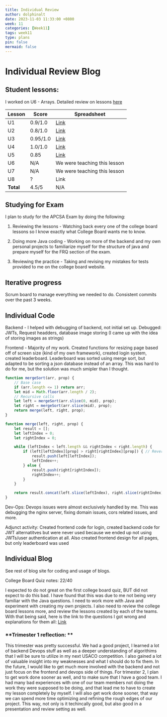 ```yaml
---
title: Individual Review
author: dolphinalt
date: 2023-11-03 11:33:00 +0800
week: 11
categories: [Week11]
tags: week11
type: plans
pin: false
mermaid: false
---
```


# Individual Review Blog

## Student lessons:

I worked on U6 - Arrays. Detailed review on lessons [here](https://github.com/dolphinalt/APCSA-Pages/issues/3)

| Lesson | Score | Spreadsheet |
| --- | --- | --- |
| U1 | 0.9/1.0 | [Link](https://docs.google.com/spreadsheets/d/1sfd2V18fgzKQJREfusTLqHkfqY54qJfiTN_cHmvfj-k/edit#gid=781778514) |
| U2 | 0.8/1.0 | [Link](https://docs.google.com/spreadsheets/d/1q-zyhdHc9oFvWG7RMvuQVVKMQ8BjdNOyaAEbmjY4xEs/edit#gid=1846745372) |
| U3 | 0.95/1.0 | [Link](https://docs.google.com/spreadsheets/u/2/d/1sfd2V18fgzKQJREfusTLqHkfqY54qJfiTN_cHmvfj-k/edit#gid=781778514) |
| U4 | 1.0/1.0 | [Link](https://docs.google.com/spreadsheets/d/1reH2rO8kZSXO-6_C0YnWGrSvvaeDE18OmsW1VkLYVeI/edit#gid=0) |
| U5 | 0.85 | [Link](https://docs.google.com/spreadsheets/d/1reH2rO8kZSXO-6_C0YnWGrSvvaeDE18OmsW1VkLYVeI/edit#gid=248984290) |
| U6 | N/A | We were teaching this lesson |
| U7 | N/A | We were teaching this lesson |
| U8 | ? | Link |
| **Total** | 4.5/5 | N/A |

## Studying for Exam

I plan to study for the APCSA Exam by doing the following:

1. Reviewing the lessons - Watching back every one of the college board lessons so I know exactly what College Board wants me to know.

2. Doing more Java coding - Working on more of the backend and my own personal projects to familiarize myself for the structure of java and prepare myself for the FRQ section of the exam.

3. Reviewing the practice - Taking and revising my mistakes for tests provided to me on the college board website.

## Iterative progress

Scrum board to manage everything we needed to do. Consistent commits over the past 3 weeks.

## Individual Code

Backend - I helped with debugging of backend, not initial set up. Debugged: JWTs, Request headders, database image storing (I came up with the idea of storing images as strings)

Frontend - Majority of my work. Created functions for resizing page based off of screen size (kind of my own framework), created login system, created leaderboard. Leaderboard was sorted using merge sort, but adapted to be sorting a json database instead of an array. This was hard to do for me, but the solution was much smipler than I thought.

```js
function mergeSort(arr, prop) {
    // Base case
    if (arr.length <= 1) return arr;
    let mid = Math.floor(arr.length / 2);
    // Recursive calls
    let left = mergeSort(arr.slice(0, mid), prop);
    let right = mergeSort(arr.slice(mid), prop);
    return merge(left, right, prop);
}

function merge(left, right, prop) {
    let result = [];
    let leftIndex = 0;
    let rightIndex = 0;

    while (leftIndex < left.length && rightIndex < right.length) {
        if (left[leftIndex][prop] > right[rightIndex][prop]) { // Reverse the comparison for greatest to least
            result.push(left[leftIndex]);
            leftIndex++;
        } else {
            result.push(right[rightIndex]);
            rightIndex++;
        }
    }

    return result.concat(left.slice(leftIndex), right.slice(rightIndex));
}
```

Dev-Ops: Devops issues were almost exclusively handled by me. This was debugging the nginx server, fixing domain issues, cors related issues, and more.

Adjunct activity: Created frontend code for login, created backend code for JWT alternatitves but were never used because we ended up not using JWTs/user authentication at all. Also created frontend design for all pages, but only leaderboard was used

## Individual Blog

See rest of blog site for coding and usage of blogs.

College Board Quiz notes: 22/40

I expected to do not great on the first college board quiz, BUT did not expect to do this bad. I have found that this was due to me not being very familiar with the Java questions. I need to work more with Java and experiment with creating my own projects. I also need to review the college board lessons more, and review the lessons created by each of the teams. With that being said, here is the link to the questions I got wrong and explanations for them all: [Link](https://github.com/dolphinalt/APCSA-Pages/issues/4)

### **Trimester 1 reflection: **

This trimester was pretty successful. We had a good project, I learned a lot of backend Devops stuff as well as a deeper understanding of algorithims that I will be sure to utilize in my next USACO competition. I also gained a lot of valuable insight into my weaknesses and what I should do to fix them. In the future, I would like to get much more involved with the backend and not just focus on the frontend and devops side of things. For trimester 2, I plan to get work done sooner as well, and to make sure that I have a good team. I had many bad experiences with one of our team members not doing the work they were supposed to be doing, and that lead me to have to create my lesson completely by myself. I will also get work done sooner, that way we can spend more time optimizing and refining the rough edges of our project. This way, not only is it techincally good, but also good in a presentation and review setting as well.